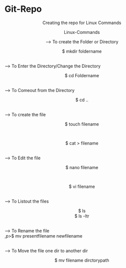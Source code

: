 # Git-Repo
Creating the repo for Linux Commands
<html>
<style>
p {text-align: center;}
</style>
                		               <p>Linux-Commands</p>

--> To create the Folder or Directory <br>
	        <p>$ mkdir foldername </p><br>
--> To Enter the Directory/Change the Directory<br>
        	 <p>$ cd Foldername</p><br>
--> To Comeout from the Directory<br>
		 <p>$ cd ..</p><br>
--> To create the file <br>
        	 <p>$ touch filename</p><br>
        	 <p>$ cat > filename</p> <br>
--> To Edit the file <br>
        	 <p>$ nano filename</p> <br>
        	 <p>$ vi filename </p><br>
--> To Listout the files<br>
        	<p>$ ls<br>
        	$ ls -ltr</p> <br>
--> To Rename the  file<br>
        	,p>$ mv presentfilename newfilename</p><br>
--> To Move the file one dir to another dir<br>
        	<p>$ mv filename dirctorypath</p>
</html>
